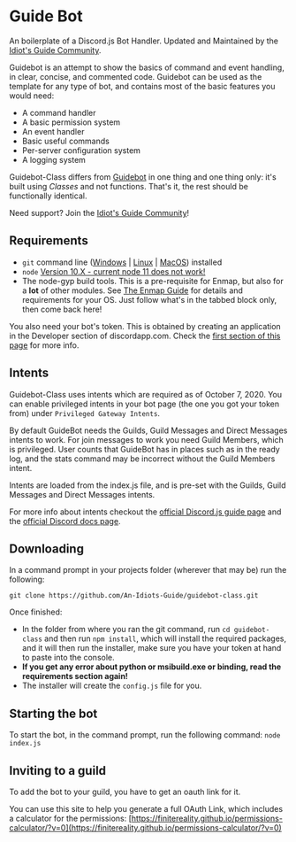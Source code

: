# Guide Bot

An boilerplate of a Discord.js Bot Handler.
Updated and Maintained by the [Idiot's Guide Community](https://discord.gg/4NE4bk7).

Guidebot is an attempt to show the basics of command and event handling, in clear, concise,
and commented code. Guidebot can be used as the template for any type of bot, and contains
most of the basic features you would need: 

- A command handler
- A basic permission system
- An event handler
- Basic useful commands
- Per-server configuration system
- A logging system

Guidebot-Class differs from [Guidebot](https://github.com/AnIdiotsGuide/guidebot/) in one thing and one thing only: 
it's built using *Classes* and not functions. That's it, the rest should be functionally identical.

Need support? Join the [Idiot's Guide Community](https://discord.gg/4NE4bk7)!

## Requirements

- `git` command line ([Windows](https://git-scm.com/download/win) | [Linux](https://git-scm.com/download/linux) | [MacOS](https://git-scm.com/download/mac)) installed
- `node` [Version 10.X - current node 11 does not work!](https://nodejs.org)
- The node-gyp build tools. This is a pre-requisite for Enmap, but also for a **lot** of other modules. See [The Enmap Guide](https://enmap.evie.codes/install#pre-requisites) for details and requirements for your OS. Just follow what's in the tabbed block only, then come back here!

You also need your bot's token. This is obtained by creating an application in
the Developer section of discordapp.com. Check the [first section of this page](https://anidiots.guide/getting-started/the-long-version.html)
for more info.

## Intents

Guidebot-Class uses intents which are required as of October 7, 2020. 
You can enable privileged intents in your bot page 
(the one you got your token from) under `Privileged Gateway Intents`.

By default GuideBot needs the Guilds, Guild Messages and Direct Messages intents to work.
For join messages to work you need Guild Members, which is privileged.
User counts that GuideBot has in places such as in the ready log, and the stats 
command may be incorrect without the Guild Members intent.

Intents are loaded from the index.js file, and is pre-set with the Guilds, Guild Messages and Direct Messages intents.

For more info about intents checkout the [official Discord.js guide page](https://discordjs.guide/popular-topics/intents.html) and the [official Discord docs page](https://discord.com/developers/docs/topics/gateway#gateway-intents).

## Downloading

In a command prompt in your projects folder (wherever that may be) run the following:

`git clone https://github.com/An-Idiots-Guide/guidebot-class.git`

Once finished:

- In the folder from where you ran the git command, run `cd guidebot-class` and then run `npm install`, which will install the required packages,
and it will then run the installer, make sure you have your token at hand to paste into the console.
- **If you get any error about python or msibuild.exe or binding, read the requirements section again!**
- The installer will create the `config.js` file for you.

## Starting the bot

To start the bot, in the command prompt, run the following command:
`node index.js`

## Inviting to a guild

To add the bot to your guild, you have to get an oauth link for it.

You can use this site to help you generate a full OAuth Link, which includes a calculator for the permissions:
[https://finitereality.github.io/permissions-calculator/?v=0](https://finitereality.github.io/permissions-calculator/?v=0)
